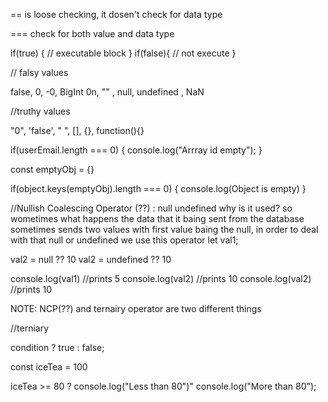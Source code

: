 == is loose checking, it dosen't check for data type 

=== check for both value and data type 

if(true) {
  // executable block
}
if(false){
  // not execute
}

// falsy values 

false, 0, -0, BigInt 0n, "" , null, undefined , NaN

//truthy values 

"0", 'false', " ", [], {}, function(){}

if(userEmail.length === 0) {
  console.log("Arrray id empty");
}

const emptyObj = {}

if(object.keys(emptyObj).length === 0) {
  console.log(Object is empty)
}

//Nullish Coalescing Operator (??) : null undefined
why is it used? so wometimes what happens the data that it baing sent from the database sometimes sends two values with first value baing the null, in order to deal with that null or undefined we use this operator
let val1;
<!-- val1 = 5 ?? 10 -->
val2 = null ?? 10
val2 = undefined ?? 10

console.log(val1) //prints 5 
console.log(val2) //prints 10 
console.log(val2) //prints 10

NOTE: NCP(??) and ternairy operator are two different things

//terniary 

condition ? true : false;

const iceTea = 100

iceTea >= 80 ? console.log("Less than 80")" console.log("More than 80");